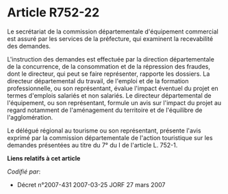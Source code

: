 # Article R752-22

Le secrétariat de la commission départementale d'équipement commercial est assuré par les services de la préfecture, qui
examinent la recevabilité des demandes.

L'instruction des demandes est effectuée par la direction départementale de la concurrence, de la consommation et de la
répression des fraudes, dont le directeur, qui peut se faire représenter, rapporte les dossiers. La directeur départemental
du travail, de l'emploi et de la formation professionnelle, ou son représentant, évalue l'impact éventuel du projet en termes
d'emplois salariés et non salariés. Le directeur départemental de l'équipement, ou son représentant, formule un avis sur
l'impact du projet au regard notamment de l'aménagement du territoire et de l'équilibre de l'agglomération.

Le délégué régional au tourisme ou son représentant, présente l'avis exprimé par la commission départementale de l'action
touristique sur les demandes présentées au titre du 7° du I de l'article L. 752-1.

**Liens relatifs à cet article**

_Codifié par_:

  - Décret n°2007-431 2007-03-25 JORF 27 mars 2007
